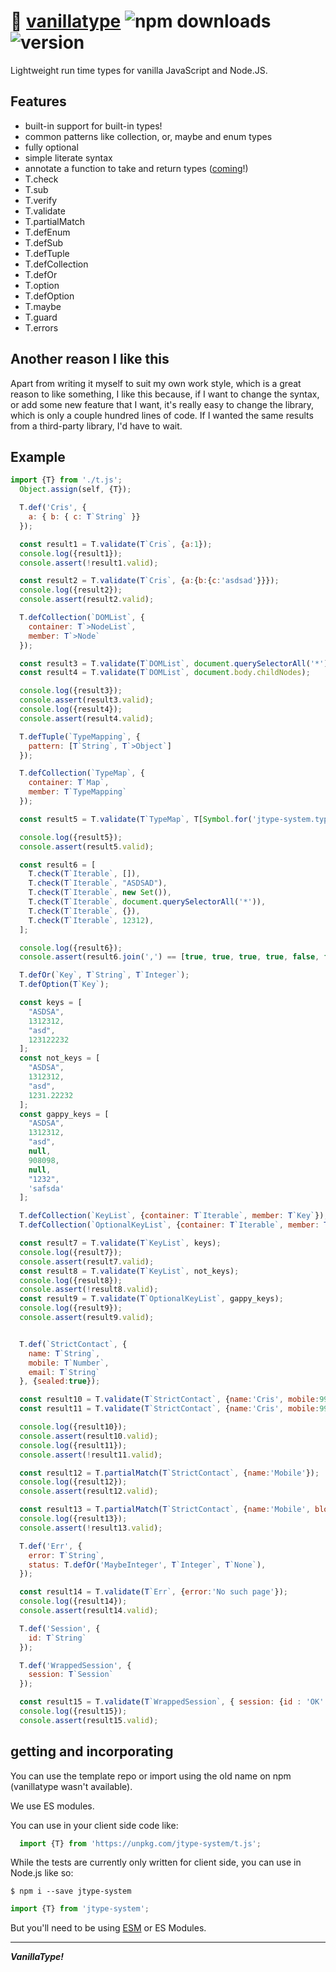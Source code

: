 # :icecream: [vanillatype](https://github.com/crislin2046/vanillatype) ![npm downloads](https://img.shields.io/npm/dt/jtype-system) ![version](https://img.shields.io/npm/v/jtype-system?label=%22%22)

Lightweight run time types for vanilla JavaScript and Node.JS.

## Features

- built-in support for built-in types!
- common patterns like collection, or, maybe and enum types
- fully optional
- simple literate syntax
- annotate a function to take and return types ([coming](https://github.com/cris691/vanillatype/issues/13)!)
- T.check
- T.sub
- T.verify
- T.validate
- T.partialMatch
- T.defEnum
- T.defSub
- T.defTuple
- T.defCollection
- T.defOr
- T.option
- T.defOption
- T.maybe
- T.guard
- T.errors

## Another reason I like this

Apart from writing it myself to suit my own work style, which is a great reason to like something, I like this because, if I want to change the syntax, or add some new feature that I want, it's really easy to change the library, which is only a couple hundred lines of code. If I wanted the same results from a third-party library, I'd have to wait. 

## Example

```javascript
import {T} from './t.js';
  Object.assign(self, {T});

  T.def('Cris', {
    a: { b: { c: T`String` }}
  });

  const result1 = T.validate(T`Cris`, {a:1});
  console.log({result1});
  console.assert(!result1.valid);

  const result2 = T.validate(T`Cris`, {a:{b:{c:'asdsad'}}});
  console.log({result2});
  console.assert(result2.valid);

  T.defCollection(`DOMList`, {
    container: T`>NodeList`,
    member: T`>Node`
  });

  const result3 = T.validate(T`DOMList`, document.querySelectorAll('*'));
  const result4 = T.validate(T`DOMList`, document.body.childNodes);

  console.log({result3});
  console.assert(result3.valid);
  console.log({result4});
  console.assert(result4.valid);

  T.defTuple(`TypeMapping`, {
    pattern: [T`String`, T`>Object`]
  });

  T.defCollection(`TypeMap`, {
    container: T`Map`,
    member: T`TypeMapping`
  });

  const result5 = T.validate(T`TypeMap`, T[Symbol.for('jtype-system.typeCache')]);

  console.log({result5});
  console.assert(result5.valid);

  const result6 = [
    T.check(T`Iterable`, []),
    T.check(T`Iterable`, "ASDSAD"),
    T.check(T`Iterable`, new Set()),
    T.check(T`Iterable`, document.querySelectorAll('*')),
    T.check(T`Iterable`, {}),
    T.check(T`Iterable`, 12312),
  ];

  console.log({result6});
  console.assert(result6.join(',') == [true, true, true, true, false, false].join(','));

  T.defOr(`Key`, T`String`, T`Integer`);
  T.defOption(T`Key`);

  const keys = [
    "ASDSA",
    1312312,
    "asd",
    123122232
  ];
  const not_keys = [
    "ASDSA",
    1312312,
    "asd",
    1231.22232
  ];
  const gappy_keys = [
    "ASDSA",
    1312312,
    "asd",
    null,
    908098,
    null,
    "1232",
    'safsda'
  ];

  T.defCollection(`KeyList`, {container: T`Iterable`, member: T`Key`});
  T.defCollection(`OptionalKeyList`, {container: T`Iterable`, member: T`?Key`});

  const result7 = T.validate(T`KeyList`, keys);
  console.log({result7});
  console.assert(result7.valid);
  const result8 = T.validate(T`KeyList`, not_keys);
  console.log({result8});
  console.assert(!result8.valid);
  const result9 = T.validate(T`OptionalKeyList`, gappy_keys);
  console.log({result9});
  console.assert(result9.valid);


  T.def(`StrictContact`, {
    name: T`String`,
    mobile: T`Number`,
    email: T`String`
  }, {sealed:true});

  const result10 = T.validate(T`StrictContact`, {name:'Cris', mobile:999, email:'777@gmail.com'});
  const result11 = T.validate(T`StrictContact`, {name:'Cris', mobile:999, email:'777@gmail.com', new:true});

  console.log({result10});
  console.assert(result10.valid);
  console.log({result11});
  console.assert(!result11.valid);

  const result12 = T.partialMatch(T`StrictContact`, {name:'Mobile'});
  console.log({result12});
  console.assert(result12.valid);

  const result13 = T.partialMatch(T`StrictContact`, {name:'Mobile', blockhead:133133});
  console.log({result13});
  console.assert(!result13.valid);

  T.def('Err', {
    error: T`String`,
    status: T.defOr('MaybeInteger', T`Integer`, T`None`),
  });

  const result14 = T.validate(T`Err`, {error:'No such page'});
  console.log({result14});
  console.assert(result14.valid);

  T.def('Session', {
    id: T`String`
  });

  T.def('WrappedSession', {
    session: T`Session`
  });

  const result15 = T.validate(T`WrappedSession`, { session: {id : 'OK' }});
  console.log({result15});
  console.assert(result15.valid);
```


## getting and incorporating

You can use the template repo or import using the old name on npm (vanillatype wasn't available).

We use ES modules.

You can use in your client side code like:

```JavaScript
  import {T} from 'https://unpkg.com/jtype-system/t.js';
```

While the tests are currently only written for client side, you can use in Node.js like so:

```shell
$ npm i --save jtype-system
```

```JavaScript
import {T} from 'jtype-system';
```

But you'll need to be using [ESM](https://www.npmjs.com/package/esm) or ES Modules.


-------------

***VanillaType!***
